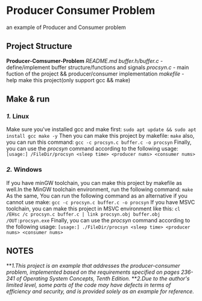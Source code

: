 # Producer Consumer Problem
an example of Producer and Consumer problem

## Project Structure
**Producer-Comsumer-Problem**
*README.md*
*buffer.h/buffer.c* - define/implement buffer structure/functions and signals
*procsyn.c* - main fuction of the project && producer/consumer implementation
*makefile* - help make this project(only support gcc && make)

## Make & run
### *1.* Linux
Make sure you've installed gcc and make first:
`sudo apt update && sudo apt install gcc make -y`
Then you can make this project by makefile:
`make` 
also, you can run this command:
`gcc -c procsyn.c buffer.c -o procsyn`
Finally, you can use the *procsyn* command according to the following usage:
`[usage:] /FileDir/procsyn <sleep time> <producer nums> <consumer nums>`
### *2.* Windows
If you have minGW toolchain, you can make this project by makefile as well.In the MinGW toolchain environment, run the following command:
`make`
As the same, You can run the following command as an alternative if you cannot use make:
`gcc -c procsyn.c buffer.c -o procsyn`
If you have MSVC toolchain, you can make this project in MSVC environment like this:
`cl /EHsc /c procsyn.c buffer.c | link procsyn.obj buffer.obj /OUT:procsyn.exe`
Finally, you can use the *procsyn* command according to the following usage:
`[usage:] ./FileDir/procsyn <sleep time> <producer nums> <consumer nums>`

## NOTES
***1.*This project is an example that addresses the producer-consumer problem, implemented based on the requirements specified on pages 236-241 of *Operating System Concepts, Tenth Edition*.**
***2.*Due to the author's limited level, some parts of the code may have defects in terms of efficiency and security, and is provided solely as an example for reference.**